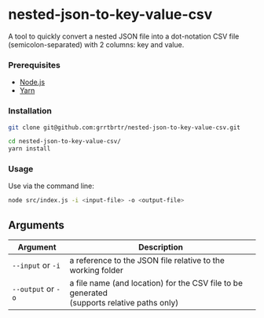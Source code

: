 # nested-json-to-key-value-csv

A tool to quickly convert a nested JSON file into a dot-notation CSV file (semicolon-separated) with 2 columns: key and value.

### Prerequisites

- [Node.js](https://nodejs.org)
- [Yarn](https://yarnpkg.com/)

### Installation

```sh
git clone git@github.com:grrtbrtr/nested-json-to-key-value-csv.git

cd nested-json-to-key-value-csv/
yarn install
```

### Usage

Use via the command line:

```sh
node src/index.js -i <input-file> -o <output-file>
```

## Arguments

| Argument | Description |
| --- | --- |
| `--input` or `-i` | a reference to the JSON file relative to the working folder |
| `--output` or `-o` | a file name (and location) for the CSV file to be generated<br />(supports relative paths only) |
